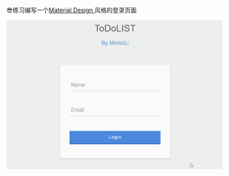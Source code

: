 :sunglasses:练习编写一个[Material Design ](http://blog.logo123.net/3992)风格的登录页面

![](https://github.com/MorsoLi/login-page/blob/master/login.gif)
